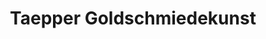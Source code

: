 ---
title: "Taepper Goldschmiedekunst"
url: /deggendorf/taepper-goldschmiedekunst/
shop: Schmuck
---